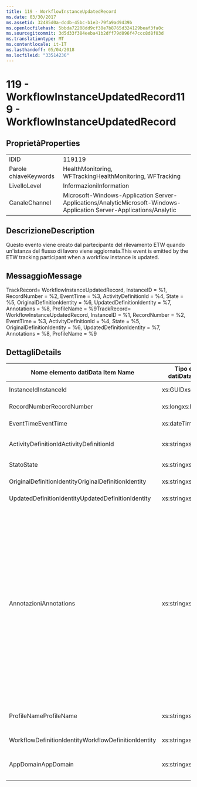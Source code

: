 ```yaml
---
title: 119 - WorkflowInstanceUpdatedRecord
ms.date: 03/30/2017
ms.assetid: 32485d0a-dcdb-45bc-b1e3-79fa9ad9439b
ms.openlocfilehash: 5bbda72208dd9cf38e7b8765d324129beaf3fa0c
ms.sourcegitcommit: 3d5d33f384eeba41b2dff79d096f47ccc8d8f03d
ms.translationtype: MT
ms.contentlocale: it-IT
ms.lasthandoff: 05/04/2018
ms.locfileid: "33514236"
---
```

# <a name="119---workflowinstanceupdatedrecord"></a><span data-ttu-id="a341a-102">119 - WorkflowInstanceUpdatedRecord</span><span class="sxs-lookup"><span data-stu-id="a341a-102">119 - WorkflowInstanceUpdatedRecord</span></span>
## <a name="properties"></a><span data-ttu-id="a341a-103">Proprietà</span><span class="sxs-lookup"><span data-stu-id="a341a-103">Properties</span></span>  
  
|||  
|-|-|  
|<span data-ttu-id="a341a-104">ID</span><span class="sxs-lookup"><span data-stu-id="a341a-104">ID</span></span>|<span data-ttu-id="a341a-105">119</span><span class="sxs-lookup"><span data-stu-id="a341a-105">119</span></span>|  
|<span data-ttu-id="a341a-106">Parole chiave</span><span class="sxs-lookup"><span data-stu-id="a341a-106">Keywords</span></span>|<span data-ttu-id="a341a-107">HealthMonitoring, WFTracking</span><span class="sxs-lookup"><span data-stu-id="a341a-107">HealthMonitoring, WFTracking</span></span>|  
|<span data-ttu-id="a341a-108">Livello</span><span class="sxs-lookup"><span data-stu-id="a341a-108">Level</span></span>|<span data-ttu-id="a341a-109">Informazioni</span><span class="sxs-lookup"><span data-stu-id="a341a-109">Information</span></span>|  
|<span data-ttu-id="a341a-110">Canale</span><span class="sxs-lookup"><span data-stu-id="a341a-110">Channel</span></span>|<span data-ttu-id="a341a-111">Microsoft-Windows-Application Server-Applications/Analytic</span><span class="sxs-lookup"><span data-stu-id="a341a-111">Microsoft-Windows-Application Server-Applications/Analytic</span></span>|  
  
## <a name="description"></a><span data-ttu-id="a341a-112">Descrizione</span><span class="sxs-lookup"><span data-stu-id="a341a-112">Description</span></span>  
 <span data-ttu-id="a341a-113">Questo evento viene creato dal partecipante del rilevamento ETW quando un'istanza del flusso di lavoro viene aggiornata.</span><span class="sxs-lookup"><span data-stu-id="a341a-113">This event is emitted by the ETW tracking participant when a workflow instance is updated.</span></span>  
  
## <a name="message"></a><span data-ttu-id="a341a-114">Messaggio</span><span class="sxs-lookup"><span data-stu-id="a341a-114">Message</span></span>  
 <span data-ttu-id="a341a-115">TrackRecord= WorkflowInstanceUpdatedRecord, InstanceID = %1, RecordNumber = %2, EventTime = %3, ActivityDefinitionId = %4, State = %5, OriginalDefinitionIdentity = %6, UpdatedDefinitionIdentity = %7, Annotations = %8, ProfileName = %9</span><span class="sxs-lookup"><span data-stu-id="a341a-115">TrackRecord= WorkflowInstanceUpdatedRecord, InstanceID = %1, RecordNumber = %2, EventTime = %3, ActivityDefinitionId = %4, State = %5, OriginalDefinitionIdentity = %6, UpdatedDefinitionIdentity = %7, Annotations = %8, ProfileName = %9</span></span>  
  
## <a name="details"></a><span data-ttu-id="a341a-116">Dettagli</span><span class="sxs-lookup"><span data-stu-id="a341a-116">Details</span></span>  
  
|<span data-ttu-id="a341a-117">Nome elemento dati</span><span class="sxs-lookup"><span data-stu-id="a341a-117">Data Item Name</span></span>|<span data-ttu-id="a341a-118">Tipo elemento dati</span><span class="sxs-lookup"><span data-stu-id="a341a-118">Data Item Type</span></span>|<span data-ttu-id="a341a-119">Descrizione</span><span class="sxs-lookup"><span data-stu-id="a341a-119">Description</span></span>|  
|--------------------|--------------------|-----------------|  
|<span data-ttu-id="a341a-120">InstanceId</span><span class="sxs-lookup"><span data-stu-id="a341a-120">InstanceId</span></span>|<span data-ttu-id="a341a-121">xs:GUID</span><span class="sxs-lookup"><span data-stu-id="a341a-121">xs:GUID</span></span>|<span data-ttu-id="a341a-122">ID istanza del flusso di lavoro.</span><span class="sxs-lookup"><span data-stu-id="a341a-122">The instance id for the workflow</span></span>|  
|<span data-ttu-id="a341a-123">RecordNumber</span><span class="sxs-lookup"><span data-stu-id="a341a-123">RecordNumber</span></span>|<span data-ttu-id="a341a-124">xs:long</span><span class="sxs-lookup"><span data-stu-id="a341a-124">xs:long</span></span>|<span data-ttu-id="a341a-125">Numero di sequenza del record creato.</span><span class="sxs-lookup"><span data-stu-id="a341a-125">The sequence number of the emitted record</span></span>|  
|<span data-ttu-id="a341a-126">EventTime</span><span class="sxs-lookup"><span data-stu-id="a341a-126">EventTime</span></span>|<span data-ttu-id="a341a-127">xs:dateTime</span><span class="sxs-lookup"><span data-stu-id="a341a-127">xs:dateTime</span></span>|<span data-ttu-id="a341a-128">Ora di creazione dell'evento in UTC.</span><span class="sxs-lookup"><span data-stu-id="a341a-128">The time in UTC when the event was emitted</span></span>|  
|<span data-ttu-id="a341a-129">ActivityDefinitionId</span><span class="sxs-lookup"><span data-stu-id="a341a-129">ActivityDefinitionId</span></span>|<span data-ttu-id="a341a-130">xs:string</span><span class="sxs-lookup"><span data-stu-id="a341a-130">xs:string</span></span>|<span data-ttu-id="a341a-131">Nome dell'attività radice nel flusso di lavoro.</span><span class="sxs-lookup"><span data-stu-id="a341a-131">The name of the root activity in the workflow</span></span>|  
|<span data-ttu-id="a341a-132">Stato</span><span class="sxs-lookup"><span data-stu-id="a341a-132">State</span></span>|<span data-ttu-id="a341a-133">xs:string</span><span class="sxs-lookup"><span data-stu-id="a341a-133">xs:string</span></span>|<span data-ttu-id="a341a-134">Stato corrente del flusso di lavoro.</span><span class="sxs-lookup"><span data-stu-id="a341a-134">The current state of the Workflow.</span></span>|  
|<span data-ttu-id="a341a-135">OriginalDefinitionIdentity</span><span class="sxs-lookup"><span data-stu-id="a341a-135">OriginalDefinitionIdentity</span></span>|<span data-ttu-id="a341a-136">xs:string</span><span class="sxs-lookup"><span data-stu-id="a341a-136">xs:string</span></span>|<span data-ttu-id="a341a-137">ID definizione originale del flusso di lavoro</span><span class="sxs-lookup"><span data-stu-id="a341a-137">The original workflow definition id</span></span>|  
|<span data-ttu-id="a341a-138">UpdatedDefinitionIdentity</span><span class="sxs-lookup"><span data-stu-id="a341a-138">UpdatedDefinitionIdentity</span></span>|<span data-ttu-id="a341a-139">xs:string</span><span class="sxs-lookup"><span data-stu-id="a341a-139">xs:string</span></span>|<span data-ttu-id="a341a-140">ID definizione aggiornata del flusso di lavoro</span><span class="sxs-lookup"><span data-stu-id="a341a-140">The updated workflow definition id</span></span>|  
|<span data-ttu-id="a341a-141">Annotazioni</span><span class="sxs-lookup"><span data-stu-id="a341a-141">Annotations</span></span>|<span data-ttu-id="a341a-142">xs:string</span><span class="sxs-lookup"><span data-stu-id="a341a-142">xs:string</span></span>|<span data-ttu-id="a341a-143">Annotazioni aggiunte a questo evento.</span><span class="sxs-lookup"><span data-stu-id="a341a-143">The annotations that were added to this event.</span></span> <span data-ttu-id="a341a-144">I valori vengono archiviati in un elemento xml nel formato \<elementi >\< nome elemento = "Nomeannotazione" Type = "> Valoreannotazione\</item > \< /items >.</span><span class="sxs-lookup"><span data-stu-id="a341a-144">The values are stored in an xml element in the format \<items>\< item name = "annotationName" type="System.String">annotationValue\</item>\</items>.</span></span> <span data-ttu-id="a341a-145">Se viene specificata alcuna annotazione, la stringa contiene \<elementi / >.</span><span class="sxs-lookup"><span data-stu-id="a341a-145">If no annotations are specified then the string contains \<items/>.</span></span> <span data-ttu-id="a341a-146">La dimensione dell'evento ETW è limitata da quella del buffer ETW o dal payload massimo per un evento ETW.</span><span class="sxs-lookup"><span data-stu-id="a341a-146">The ETW event size is limited by the ETW buffer size or the max payload for an ETW event.</span></span> <span data-ttu-id="a341a-147">Se la dimensione dell'evento supera i limiti ETW, l'evento viene troncato eliminando le annotazioni e sostituendo il valore di annotazione con \<elementi >...  \< /items >.</span><span class="sxs-lookup"><span data-stu-id="a341a-147">If the size of the event exceeds the ETW limits, then the event is truncated by dropping the annotations and replacing the annotation value with \<items>...\</items>.</span></span>|  
|<span data-ttu-id="a341a-148">ProfileName</span><span class="sxs-lookup"><span data-stu-id="a341a-148">ProfileName</span></span>|<span data-ttu-id="a341a-149">xs:string</span><span class="sxs-lookup"><span data-stu-id="a341a-149">xs:string</span></span>|<span data-ttu-id="a341a-150">Nome o profilo di rilevamento che ha determinato la creazione di questo evento.</span><span class="sxs-lookup"><span data-stu-id="a341a-150">The name or the tracking profile that resulted in this event being emitted</span></span>|  
|<span data-ttu-id="a341a-151">WorkflowDefinitionIdentity</span><span class="sxs-lookup"><span data-stu-id="a341a-151">WorkflowDefinitionIdentity</span></span>|<span data-ttu-id="a341a-152">xs:string</span><span class="sxs-lookup"><span data-stu-id="a341a-152">xs:string</span></span>|<span data-ttu-id="a341a-153">ID della definizione del flusso di lavoro</span><span class="sxs-lookup"><span data-stu-id="a341a-153">The workflow definition id</span></span>|  
|<span data-ttu-id="a341a-154">AppDomain</span><span class="sxs-lookup"><span data-stu-id="a341a-154">AppDomain</span></span>|<span data-ttu-id="a341a-155">xs:string</span><span class="sxs-lookup"><span data-stu-id="a341a-155">xs:string</span></span>|<span data-ttu-id="a341a-156">Stringa restituita da AppDomain.CurrentDomain.FriendlyName.</span><span class="sxs-lookup"><span data-stu-id="a341a-156">The string returned by AppDomain.CurrentDomain.FriendlyName.</span></span>|
